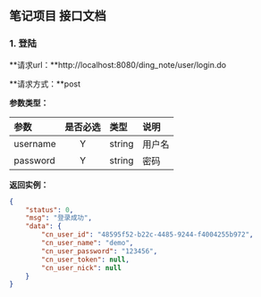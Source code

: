 ## 笔记项目 接口文档

### 1. 登陆

**请求url：**http://localhost:8080/ding_note/user/login.do

**请求方式：**post

**参数类型：**

| 参数     | 是否必选 | 类型   | 说明   |
| :------- | :------: | :----- | :----- |
| username |    Y     | string | 用户名 |
| password |    Y     | string | 密码   |

**返回实例：**

```json
{
    "status": 0,
    "msg": "登录成功",
    "data": {
        "cn_user_id": "48595f52-b22c-4485-9244-f4004255b972",
        "cn_user_name": "demo",
        "cn_user_password": "123456",
        "cn_user_token": null,
        "cn_user_nick": null
    }
}
```

